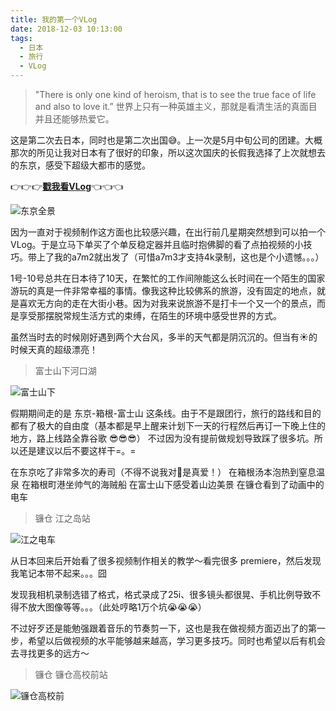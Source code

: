 ```yaml
---
title: 我的第一个VLog
date: 2018-12-03 10:13:00
tags:
  - 日本
  - 旅行
  - VLog
---
```


>"There is only one kind of heroism, that is to see the true face of life and also to love it.”
世界上只有一种英雄主义，那就是看清生活的真面目并且还能够热爱它。

这是第二次去日本，同时也是第二次出国😅。上一次是5月中旬公司的团建。大概那次的所见让我对日本有了很好的印象，所以这次国庆的长假我选择了上次就想去的东京，感受下超级大都市的感觉。

👉👉👉[**戳我看VLog**](https://www.bilibili.com/video/av37267520/)👈👈👈
<!--more-->

![东京全景](https://al6apa.dm.files.1drv.com/y4mE2COO5RTQSrwAIG1DhqDrJU8RsBTjiwOSfKh4NJRDnEZQadnbbz1jRQ_mKWxqNkWuzy2Q6MDooUzR7Q7dIHRp-uNtGxdAu3h7n7rGuVk8Wm7KeAriQrYrjS5H9t-mQOEIMMgP4Gvk4NqDggIL08GPyBySOmvbWOidwvnbe01o2aOCLYD259kZQbuvhfRzuQslDekt-MnekGcAAiWeVteaQ?width=1920&height=1080&cropmode=none)

因为一直对于视频制作这方面也比较感兴趣，在出行前几星期突然想到可以拍一个VLog。于是立马下单买了个单反稳定器并且临时抱佛脚的看了点拍视频的小技巧。带上了我的a7m2就出发了（可惜a7m3才支持4k录制，这也是个小遗憾。。。）

1号-10号总共在日本待了10天，在繁忙的工作间隙能这么长时间在一个陌生的国家游玩的真是一件非常幸福的事情。像我这种比较佛系的旅游，没有固定的地点，就是喜欢无方向的走在大街小巷。因为对我来说旅游不是打卡一个又一个的景点，而是享受那摆脱常规生活方式的束缚，在陌生的环境中感受世界的方式。

虽然当时去的时候刚好遇到两个大台风，多半的天气都是阴沉沉的。但当有☀️的时候天真的超级漂亮！

>富士山下河口湖

![富士山下](https://bf7xba.dm.files.1drv.com/y4m2sC9qKiZA67ax6PLWsdqc2wJmtVa0ScDRAG8EZHKSNEYJpUZyH-yeShVX364uHR3qGIJIHfgjx0o2KVm3Kq1KI22rV-y-KTE0BGdU23hL2pngxC5bktwAp0yRHDdtpvHvJd-wZMXydx7d9DQIRey59YBuy_w5Z43e3rGgGoKXkGpvju6t2qMZqeoPADoE6g7Z7zTqoZuaeSIoWwmBIJeLA?width=1921&height=1080&cropmode=none)

假期期间走的是 东京-箱根-富士山 这条线。由于不是跟团行，旅行的路线和目的都有了极大的自由度（基本都是早上醒来计划下一天的行程然后再订一下晚上住的地方，路上线路全靠谷歌 😎😎😎）
不过因为没有提前做规划导致踩了很多坑。所以还是建议以后不要这样干=。=

在东京吃了非常多次的寿司（不得不说我对🍣是真爱！）
在箱根汤本泡热到窒息温泉
在箱根町港坐帅气的海贼船
在富士山下感受着山边美景
在镰仓看到了动画中的电车

>镰仓 江之岛站

![江之电车](https://a17xba.dm.files.1drv.com/y4msj2p4Gydx0ZUHBCgPxO1Qu6l98jjONH4f4SUhqIgBVmPsSM9XJs9xnv7W-tJrL0oMIuXKxG86F_YdJKm10P8GNPlx-PTCiQEL9TmmB5YmSfM3S4juvApkox5TJGBEgi-pOzmpDLzGhI7V3egpbMQX2joPylCQzTyDRYyXEBmdn6sTUhLbFtUkGGerpFgPa_42Jmc0vo3FYsopupPMxa-dA?width=1920&height=1440&cropmode=none)

从日本回来后开始看了很多视频制作相关的教学～看完很多 premiere，然后发现我笔记本带不起来。。。囧  

发现我相机录制选错了格式，格式录成了25i、很多镜头都很晃、手机比例导致不得不放大图像等等。。。（此处哼略1万个坑😭😭😭）  

不过好歹还是能勉强跟着音乐的节奏剪一下，这也是我在做视频方面迈出了的第一步，希望以后做视频的水平能够越来越高，学习更多技巧。同时也希望以后有机会去寻找更多的远方～

> 镰仓 镰仓高校前站

![镰仓高校前](https://pl3xba.dm.files.1drv.com/y4mRgxPglbXXj31zb4fbLdqSYG44EI6zVaCZIz-83yoHksc-a4kj5vYCICqpbVXwi4fZz4NGVrlZ12zHN3ECKbmq_Ah-ICLDwcrURC9paU0RkOGW3oPmyI_f6KbhkDmhimlZyM1LDEFJezTEM_jLLTv1Mq4RiwRt4jeYQkvmH5Ur6bwAP04oC3gmev3RsK5uWDbdDUTZireZaFi1nhY9u4gxw?width=1919&height=1282&cropmode=none)
